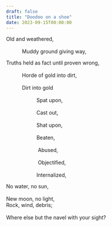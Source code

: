 ```yaml
---
draft: false
title: "Doodoo on a shoe"
date: 2023-09-15T00:00:00
---
```

Old and weathered, <br>  
&nbsp;&nbsp;&nbsp;&nbsp;&nbsp;&nbsp;&nbsp;&nbsp;&nbsp;&nbsp; Muddy ground giving way, <br>  

Truths held as fact until proven wrong, <br>  
&nbsp;&nbsp;&nbsp;&nbsp;&nbsp;&nbsp;&nbsp;&nbsp;&nbsp;&nbsp; Horde of gold into dirt, <br>  
&nbsp;&nbsp;&nbsp;&nbsp;&nbsp;&nbsp;&nbsp;&nbsp;&nbsp;&nbsp; Dirt into gold <br>  
&nbsp;&nbsp;&nbsp;&nbsp;&nbsp;&nbsp;&nbsp;&nbsp;&nbsp;&nbsp;&nbsp;&nbsp;&nbsp;&nbsp;&nbsp;&nbsp;&nbsp;&nbsp;&nbsp;&nbsp; Spat upon, <br>  
&nbsp;&nbsp;&nbsp;&nbsp;&nbsp;&nbsp;&nbsp;&nbsp;&nbsp;&nbsp;&nbsp;&nbsp;&nbsp;&nbsp;&nbsp;&nbsp;&nbsp;&nbsp;&nbsp;&nbsp; Cast out, <br>  
&nbsp;&nbsp;&nbsp;&nbsp;&nbsp;&nbsp;&nbsp;&nbsp;&nbsp;&nbsp;&nbsp;&nbsp;&nbsp;&nbsp;&nbsp;&nbsp;&nbsp;&nbsp;&nbsp;&nbsp; Shat upon, <br>  
&nbsp;&nbsp;&nbsp;&nbsp;&nbsp;&nbsp;&nbsp;&nbsp;&nbsp;&nbsp;&nbsp;&nbsp;&nbsp;&nbsp;&nbsp;&nbsp;&nbsp;&nbsp;&nbsp;&nbsp; Beaten, <br>  
&nbsp;&nbsp;&nbsp;&nbsp;&nbsp;&nbsp;&nbsp;&nbsp;&nbsp;&nbsp; &nbsp;&nbsp;&nbsp;&nbsp;&nbsp;&nbsp;&nbsp;&nbsp;&nbsp;&nbsp; Abused, <br>  
&nbsp;&nbsp;&nbsp;&nbsp;&nbsp;&nbsp;&nbsp;&nbsp;&nbsp;&nbsp; &nbsp;&nbsp;&nbsp;&nbsp;&nbsp;&nbsp;&nbsp;&nbsp;&nbsp;&nbsp; Objectified, <br>  
&nbsp;&nbsp;&nbsp;&nbsp;&nbsp;&nbsp;&nbsp;&nbsp;&nbsp;&nbsp;&nbsp;&nbsp;&nbsp;&nbsp;&nbsp;&nbsp;&nbsp;&nbsp;&nbsp;&nbsp; Internalized, <br>  

No water, no sun, <br>  
New moon, no light, <br> 
Rock, wind, debris; <br>  
Where else but the navel with your sight? 